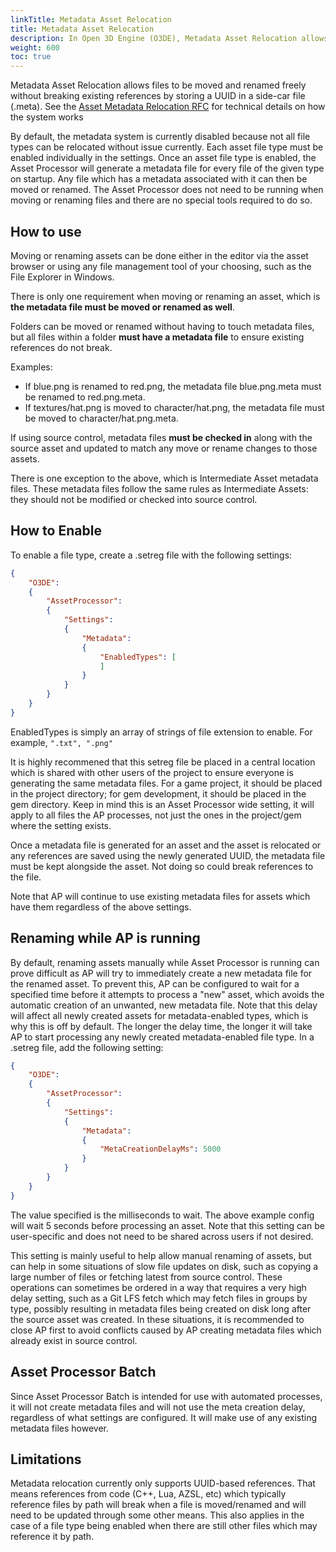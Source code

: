 ```yaml
---
linkTitle: Metadata Asset Relocation
title: Metadata Asset Relocation
description: In Open 3D Engine (O3DE), Metadata Asset Relocation allows files to be moved and renamed freely without breaking existing references by storing a UUID in a side-car file (.meta).
weight: 600
toc: true
---
```


Metadata Asset Relocation allows files to be moved and renamed freely without breaking existing references by storing a UUID in a side-car file (.meta).  See the [Asset Metadata Relocation RFC](https://github.com/o3de/sig-content/blob/main/rfcs/rfc-77-metadata-asset-relocation.md) for technical details on how the system works


By default, the metadata system is currently disabled because not all file types can be relocated without issue currently.  Each asset file type must be enabled individually in the settings.  Once an asset file type is enabled, the Asset Processor will generate a metadata file for every file of the given type on startup.  Any file which has a metadata associated with it can then be moved or renamed.  The Asset Processor does not need to be running when moving or renaming files and there are no special tools required to do so.


## How to use
Moving or renaming assets can be done either in the editor via the asset browser or using any file management tool of your choosing, such as the File Explorer in Windows.


There is only one requirement when moving or renaming an asset, which is **the metadata file must be moved or renamed as well**.


Folders can be moved or renamed without having to touch metadata files, but all files within a folder **must have a metadata file** to ensure existing references do not break.


Examples:

* If blue.png is renamed to red.png, the metadata file blue.png.meta must be renamed to red.png.meta.
* If textures/hat.png is moved to character/hat.png, the metadata file must be moved to character/hat.png.meta.


If using source control, metadata files **must be checked in** along with the source asset and updated to match any move or rename changes to those assets.


There is one exception to the above, which is Intermediate Asset metadata files.  These metadata files follow the same rules as Intermediate Assets: they should not be modified or checked into source control.

## How to Enable
To enable a file type, create a .setreg file with the following settings:
```json
{
    "O3DE":
    {
        "AssetProcessor":
        {
            "Settings":
            {
                "Metadata":
                {
                    "EnabledTypes": [
                    ]
                }
            }
        }
    }
}
```
EnabledTypes is simply an array of strings of file extension to enable.  For example, `".txt", ".png"`

It is highly recommened that this setreg file be placed in a central location which is shared with other users of the project to ensure everyone is generating the same metadata files.  For a game project, it should be placed in the project directory; for gem development, it should be placed in the gem directory.  Keep in mind this is an Asset Processor wide setting, it will apply to all files the AP processes, not just the ones in the project/gem where the setting exists.

Once a metadata file is generated for an asset and the asset is relocated or any references are saved using the newly generated UUID, the metadata file must be kept alongside the asset.  Not doing so could break references to the file.

Note that AP will continue to use existing metadata files for assets which have them regardless of the above settings.

## Renaming while AP is running
By default, renaming assets manually while Asset Processor is running can prove difficult as AP will try to immediately create a new metadata file for the renamed asset.  To prevent this, AP can be configured to wait for a specified time before it attempts to process a "new" asset, which avoids the automatic creation of an unwanted, new metadata file.  Note that this delay will affect all newly created assets for metadata-enabled types, which is why this is off by default.  The longer the delay time, the longer it will take AP to start processing any newly created metadata-enabled file type.  In a .setreg file, add the following setting:
```json
{
    "O3DE":
    {
        "AssetProcessor":
        {
            "Settings":
            {
                "Metadata":
                {
                    "MetaCreationDelayMs": 5000
                }
            }
        }
    }
}
```
The value specified is the milliseconds to wait.  The above example config will wait 5 seconds before processing an asset.  Note that this setting can be user-specific and does not need to be shared across users if not desired.

This setting is mainly useful to help allow manual renaming of assets, but can help in some situations of slow file updates on disk, such as copying a large number of files or fetching latest from source control.  These operations can sometimes be ordered in a way that requires a very high delay setting, such as a Git LFS fetch which may fetch files in groups by type, possibly resulting in metadata files being created on disk long after the source asset was created.  In these situations, it is recommended to close AP first to avoid conflicts caused by AP creating metadata files which already exist in source control.

## Asset Processor Batch
Since Asset Processor Batch is intended for use with automated processes, it will not create metadata files and will not use the meta creation delay, regardless of what settings are configured.  It will make use of any existing metadata files however.

## Limitations
Metadata relocation currently only supports UUID-based references.  That means references from code (C++, Lua, AZSL, etc) which typically reference files by path will break when a file is moved/renamed and will need to be updated through some other means.  This also applies in the case of a file type being enabled when there are still other files which may reference it by path.